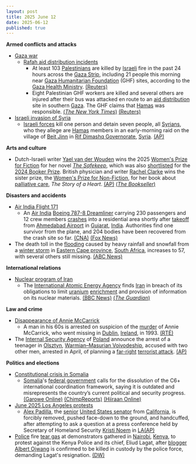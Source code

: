 ```yaml
---
layout: post
title: 2025 June 12
date: 2025-06-12
published: true
---
```



**Armed conflicts and attacks**

* [Gaza war](https://en.wikipedia.org/wiki/Gaza_war "Gaza war")
  + [Rafah aid distribution incidents](https://en.wikipedia.org/wiki/Rafah_aid_distribution_incidents "Rafah aid distribution incidents")
    - At least 103 [Palestinians](https://en.wikipedia.org/wiki/Palestinians "Palestinians") are killed by [Israeli](https://en.wikipedia.org/wiki/Israel "Israel") fire in the past 24 hours across the [Gaza Strip](https://en.wikipedia.org/wiki/Gaza_Strip "Gaza Strip"), including 21 people this morning near [Gaza Humanitarian Foundation](https://en.wikipedia.org/wiki/Gaza_Humanitarian_Foundation "Gaza Humanitarian Foundation") (GHF) sites, according to the [Gaza Health Ministry](https://en.wikipedia.org/wiki/Gaza_Health_Ministry "Gaza Health Ministry"). [(Reuters)](https://www.reuters.com/world/middle-east/humanitarian-workers-killed-gaza-bus-ambush-that-israel-blames-hamas-2025-06-12/)
    - Eight Palestinian GHF workers are killed and several others are injured after their bus was attacked en route to an [aid distribution](https://en.wikipedia.org/wiki/Humanitarian_aid "Humanitarian aid") site in southern [Gaza](https://en.wikipedia.org/wiki/Gaza_Strip "Gaza Strip"). The GHF claims that [Hamas](https://en.wikipedia.org/wiki/Hamas "Hamas") was responsible. [(*The New York Times*)](https://www.nytimes.com/2025/06/11/world/middleeast/gaza-aid-hamas-attack.html) [(Reuters)](https://www.reuters.com/world/middle-east/humanitarian-workers-killed-gaza-bus-ambush-that-israel-blames-hamas-2025-06-12/)
* [Israeli invasion of Syria](https://en.wikipedia.org/wiki/Israeli_invasion_of_Syria_%282024%E2%80%93present%29 "Israeli invasion of Syria (2024–present)")
  + [Israeli forces](https://en.wikipedia.org/wiki/Israel_Defense_Forces "Israel Defense Forces") kill one person and detain seven people, all [Syrians](https://en.wikipedia.org/wiki/Syrians "Syrians"), who they allege are [Hamas](https://en.wikipedia.org/wiki/Hamas "Hamas") members in an early-morning raid on the village of [Beit Jinn](https://en.wikipedia.org/wiki/Beit_Jinn "Beit Jinn") in [Rif Dimashq Governorate](https://en.wikipedia.org/wiki/Rif_Dimashq_Governorate "Rif Dimashq Governorate"), [Syria](https://en.wikipedia.org/wiki/Syria "Syria"). [(AP)](https://apnews.com/article/syria-israel-hamas-beit-jin-incursion-lebanon-843512c2af36aac7a10f14808cb996d1)

**Arts and culture**

* Dutch-Israeli writer [Yael van der Wouden](https://en.wikipedia.org/wiki/Yael_van_der_Wouden "Yael van der Wouden") wins the 2025 [Women's Prize for Fiction](https://en.wikipedia.org/wiki/Women%27s_Prize_for_Fiction "Women's Prize for Fiction") for her novel *[The Safekeep](https://en.wikipedia.org/wiki/The_Safekeep "The Safekeep")*, which was also [shortlisted](https://en.wikipedia.org/wiki/Short_list "Short list") for the [2024 Booker Prize](https://en.wikipedia.org/wiki/2024_Booker_Prize "2024 Booker Prize"). British physician and writer [Rachel Clarke](https://en.wikipedia.org/wiki/Rachel_Clarke "Rachel Clarke") wins the sister prize, the [Women's Prize for Non-Fiction](https://en.wikipedia.org/wiki/Women%27s_Prize_for_Non-Fiction "Women's Prize for Non-Fiction"), for her book about [palliative care](https://en.wikipedia.org/wiki/Palliative_care "Palliative care"), *The Story of a Heart*. [(AP)](https://apnews.com/article/womens-prize-fiction-nonfiction-winners-6581756b842a58e81d779e725cfae34d) [(*The Bookseller*)](https://www.thebookseller.com/news/yael-van-der-wouden-and-rachel-clarke-named-womens-prize-2025-winners)

**Disasters and accidents**

* [Air India Flight 171](https://en.wikipedia.org/wiki/Air_India_Flight_171 "Air India Flight 171")
  + An [Air India](https://en.wikipedia.org/wiki/Air_India "Air India") [Boeing 787-8 Dreamliner](https://en.wikipedia.org/wiki/Boeing_787-8_Dreamliner "Boeing 787-8 Dreamliner") carrying 230 passengers and 12 crew members [crashes](https://en.wikipedia.org/wiki/Aviation_accidents_and_incidents "Aviation accidents and incidents") into a residential area shortly after [takeoff](https://en.wikipedia.org/wiki/Takeoff "Takeoff") from [Ahmedabad Airport](https://en.wikipedia.org/wiki/Ahmedabad_Airport "Ahmedabad Airport") in [Gujarat](https://en.wikipedia.org/wiki/Gujarat "Gujarat"), [India](https://en.wikipedia.org/wiki/India "India"). Authorities find one survivor from the plane, and 204 bodies have been recovered from the crash site so far. [(CNA)](https://www.channelnewsasia.com/asia/air-india-plane-crash-ahmedabad-airport-5177241) [(Fox News)](https://www.foxnews.com/world/london-bound-plane-carrying-more-than-200-people-crashes-after-takeoff-india)
* The death toll in the [flooding](https://en.wikipedia.org/wiki/Flood "Flood") caused by heavy rainfall and snowfall from a [winter storm](https://en.wikipedia.org/wiki/Winter_storm "Winter storm") in [Eastern Cape province](https://en.wikipedia.org/wiki/Eastern_Cape "Eastern Cape"), [South Africa](https://en.wikipedia.org/wiki/South_Africa "South Africa"), increases to 57, with several others still missing. [(ABC News)](https://abcnews.go.com/International/wireStory/rescuers-south-africa-search-missing-after-floods-death-122761587)

**International relations**

* [Nuclear program of Iran](https://en.wikipedia.org/wiki/Nuclear_program_of_Iran "Nuclear program of Iran")
  + The [International Atomic Energy Agency](https://en.wikipedia.org/wiki/International_Atomic_Energy_Agency "International Atomic Energy Agency") finds [Iran](https://en.wikipedia.org/wiki/Iran "Iran") in breach of its obligations to limit [uranium](https://en.wikipedia.org/wiki/Uranium "Uranium") [enrichment](https://en.wikipedia.org/wiki/Enriched_uranium "Enriched uranium") and provision of information on its nuclear materials. [(BBC News)](https://www.bbc.com/news/articles/ce3v6w2qr12o) [(*The Guardian*)](https://www.theguardian.com/world/2025/jun/12/un-watchdog-finds-iran-failing-comply-nuclear-obligations)

**Law and crime**

* [Disappearance of Annie McCarrick](https://en.wikipedia.org/wiki/Disappearance_of_Annie_McCarrick "Disappearance of Annie McCarrick")
  + A man in his 60s is arrested on suspicion of the [murder](https://en.wikipedia.org/wiki/Murder "Murder") of Annie McCarrick, who went missing in [Dublin](https://en.wikipedia.org/wiki/Dublin "Dublin"), [Ireland](https://en.wikipedia.org/wiki/Republic_of_Ireland "Republic of Ireland"), in 1993. [(RTÉ)](https://www.rte.ie/news/crime/2025/0612/1518029-annie-mccarrick/)
* The [Internal Security Agency](https://en.wikipedia.org/wiki/Internal_Security_Agency "Internal Security Agency") of [Poland](https://en.wikipedia.org/wiki/Poland "Poland") announce the arrest of a teenager in [Olsztyn](https://en.wikipedia.org/wiki/Olsztyn "Olsztyn"), [Warmian–Masurian Voivodeship](https://en.wikipedia.org/wiki/Warmian%E2%80%93Masurian_Voivodeship "Warmian–Masurian Voivodeship"), accused with two other men, arrested in April, of planning a [far-right](https://en.wikipedia.org/wiki/Far-right_politics_in_Poland "Far-right politics in Poland") [terrorist attack](https://en.wikipedia.org/wiki/Terrorism "Terrorism"). [(AP)](https://apnews.com/article/poland-olsztyn-arrest-terrorist-plot-cbc25a9b2eeec1f84cf9d8db7806c734)

**Politics and elections**

* [Constitutional crisis in Somalia](https://en.wikipedia.org/wiki/Constitutional_crisis_in_Somalia "Constitutional crisis in Somalia")
  + [Somalia](https://en.wikipedia.org/wiki/Somalia "Somalia")'s [federal government](https://en.wikipedia.org/wiki/Federal_Government_of_Somalia "Federal Government of Somalia") calls for the dissolution of the C6+ international coordination framework, saying it is outdated and misrepresents the country’s current political and security progress. [(Garowe Online)](https://garoweonline.com/en/news/somalia/somalia-labels-c6-obsolete-as-opposition-withdraws-from-dialogue) [(ChimpReports)](https://chimpreports.com/somalia-declares-c6-framework-obsolete-urges-shift-to-bilateral-engagement/) [(Hiiraan Online)](https://www.hiiraan.com/news4/2025/Jun/201833/somali_government_calls_for_dissolution_of_c6_framework_citing_obsolescence.aspx)
* [June 2025 Los Angeles protests](https://en.wikipedia.org/wiki/June_2025_Los_Angeles_protests "June 2025 Los Angeles protests")
  + [Alex Padilla](https://en.wikipedia.org/wiki/Alex_Padilla "Alex Padilla"), the [senior](https://en.wikipedia.org/wiki/Seniority_in_the_United_States_Senate "Seniority in the United States Senate") [United States senator](https://en.wikipedia.org/wiki/United_States_Senate "United States Senate") from [California](https://en.wikipedia.org/wiki/California "California"), is forcibly removed, pushed face-down to the ground, and handcuffed, after attempting to ask a question at a press conference held by Secretary of Homeland Security [Kristi Noem](https://en.wikipedia.org/wiki/Kristi_Noem "Kristi Noem") in [LA](https://en.wikipedia.org/wiki/Los_Angeles "Los Angeles")[(AP)](https://apnews.com/article/alex-padilla-noem-immigration-protest-california-f67d220a0254473c53c16aa96f554239)
* [Police](https://en.wikipedia.org/wiki/Kenya_Police "Kenya Police") fire [tear gas](https://en.wikipedia.org/wiki/Tear_gas "Tear gas") at demonstrators gathered in [Nairobi](https://en.wikipedia.org/wiki/Nairobi "Nairobi"), [Kenya](https://en.wikipedia.org/wiki/Kenya "Kenya"), to protest against the Kenya Police and its chief, Eliud Lagat, after [blogger](https://en.wikipedia.org/wiki/Blogger "Blogger") [Albert Ojwang](https://en.wikipedia.org/wiki/Death_of_Albert_Ojwang "Death of Albert Ojwang") is confirmed to be killed in custody by the police force, demanding Lagat's resignation. [(DW)](https://www.dw.com/en/kenya-police-clash-with-protesters-over-bloggers-death/a-72886994)

